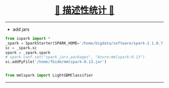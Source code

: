 [<h1 align = "center">:rocket: 描述性统计 :facepunch:</h1>][0]

---
- add jars
```python
from ispark import *
_spark = SparkStarter(SPARK_HOME='/home/bigdata/software/spark-2.1.0.7-bin-2.4.0.10')
sc = _spark.sc
spark = _spark.spark
# spark.conf.set("spark.jars.packages", "Azure:mmlspark:0.13")
sc.addPyFile('/home/fbidm/mmlspark-0.13.jar')


from mmlspark import LightGBMClassifier
```






---
[0]: https://github.com/Azure/mmlspark
